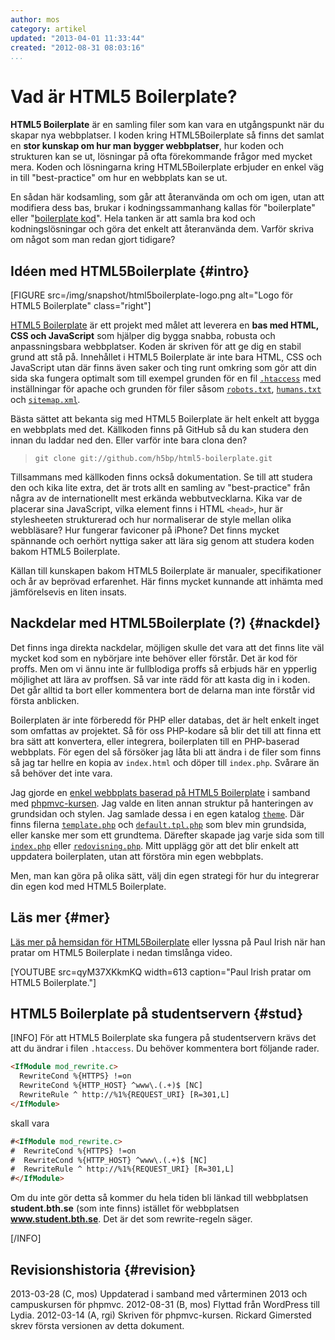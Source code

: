 ```yaml
---
author: mos
category: artikel
updated: "2013-04-01 11:33:44"
created: "2012-08-31 08:03:16"
...
```

Vad är HTML5 Boilerplate?
==================================

**HTML5 Boilerplate** är en samling filer som kan vara en utgångspunkt när du skapar nya webbplatser. I koden kring HTML5Boilerplate så finns det samlat en **stor kunskap om hur man bygger webbplatser**, hur koden och strukturen kan se ut, lösningar på ofta förekommande frågor med mycket mera. Koden och lösningarna kring HTML5Boilerplate erbjuder en enkel väg in till "best-practice" om hur en webbplats kan se ut.

<!--more-->

En sådan här kodsamling, som går att återanvända om och om igen, utan att modifiera dess bas, brukar i kodningssammanhang kallas för "boilerplate" eller "[boilerplate kod](http://en.wikipedia.org/wiki/Boilerplate_code)". Hela tanken är att samla bra kod och kodningslösningar och göra det enkelt att återanvända dem. Varför skriva om något som man redan gjort tidigare? 



Idéen med HTML5Boilerplate {#intro}
--------------------------------------------------------------------

[FIGURE src=/img/snapshot/html5boilerplate-logo.png alt="Logo för HTML5 Boilerplate" class="right"]

[HTML5 Boilerplate](http://html5boilerplate.com/) är ett projekt med målet att leverera en **bas med HTML, CSS och JavaScript** som hjälper dig bygga snabba, robusta och anpassningsbara webbplatser. Koden är skriven för att ge dig en stabil grund att stå på. Innehållet i HTML5 Boilerplate är inte bara HTML, CSS och JavaScript utan där finns även saker och ting runt omkring som gör att din sida ska fungera optimalt som till exempel grunden för en fil [`.htaccess`](http://en.wikipedia.org/wiki/Htaccess) med inställningar för apache och grunden för filer såsom [`robots.txt`](http://www.robotstxt.org/), [`humans.txt`](http://humanstxt.org/) och [`sitemap.xml`](http://en.wikipedia.org/wiki/Site_map).

Bästa sättet att bekanta sig med HTML5 Boilerplate är helt enkelt att bygga en webbplats med det. Källkoden finns på GitHub så du kan studera den innan du laddar ned den. Eller varför inte bara clona den?

> `git clone git://github.com/h5bp/html5-boilerplate.git`

Tillsammans med källkoden finns också dokumentation. Se till att studera den och kika lite extra, det är trots allt en samling av "best-practice" från några av de internationellt mest erkända webbutvecklarna. Kika var de placerar sina JavaScript, vilka element finns i HTML `<head>`, hur är stylesheeten strukturerad och hur normaliserar de style mellan olika webbläsare? Hur fungerar faviconer på iPhone? Det finns mycket spännande och oerhört nyttiga saker att lära sig genom att studera koden bakom HTML5 Boilerplate.

Källan till kunskapen bakom HTML5 Boilerplate är manualer, specifikationer och år av beprövad erfarenhet. Här finns mycket kunnande att inhämta med jämförelsevis en liten insats.



Nackdelar med HTML5Boilerplate (?) {#nackdel}
--------------------------------------------------------------------

Det finns inga direkta nackdelar, möjligen skulle det vara att det finns lite väl mycket kod som en nybörjare inte behöver eller förstår. Det är kod för proffs. Men om vi ännu inte är fullblodiga proffs så erbjuds här en ypperlig möjlighet att lära av proffsen. Så var inte rädd för att kasta dig in i koden. Det går alltid ta bort eller kommentera bort de delarna man inte förstår vid första anblicken.

Boilerplaten är inte förberedd för PHP eller databas, det är helt enkelt inget som omfattas av projektet. Så för oss PHP-kodare så blir det till att finna ett bra sätt att konvertera, eller integrera, boilerplaten till en PHP-baserad webbplats. För egen del så försöker jag låta bli att ändra i de filer som finns så jag tar hellre en kopia av `index.html` och döper till `index.php`. Svårare än så behöver det inte vara.

Jag gjorde en [enkel webbplats baserad på HTML5 Boilerplate](phpmvc/me/kmom01/) i samband med [phpmvc-kursen](phpmvc). Jag valde en liten annan struktur på hanteringen av grundsidan och stylen. Jag samlade dessa i en egen katalog [`theme`](phpmvc/me/kmom01/viewsource.php?dir=theme). Där finns filerna [`template.php`](phpmvc/me/kmom01/viewsource.php?dir=theme&file=template.php) och [`default.tpl.php`](phpmvc/me/kmom01/viewsource.php?dir=theme&file=default.tpl.php) som blev min grundsida, eller kanske mer som ett grundtema. Därefter skapade jag varje sida som till [`index.php`](phpmvc/me/kmom01/viewsource.php?dir=&file=index.php) eller [`redovisning.php`](phpmvc/me/kmom01/viewsource.php?dir=&file=redovisning.php). Mitt upplägg gör att det blir enkelt att uppdatera boilerplaten, utan att förstöra min egen webbplats.

Men, man kan göra på olika sätt, välj din egen strategi för hur du integrerar din egen kod med HTML5 Boilerplate.



Läs mer {#mer}
--------------------------------------------------------------------

[Läs mer på hemsidan för HTML5Boilerplate](http://html5boilerplate.com/) eller lyssna på Paul Irish när han pratar om HTML5 Boilerplate i nedan timslånga video.

[YOUTUBE src=qyM37XKkmKQ width=613 caption="Paul Irish pratar om HTML5 Boilerplate."]



HTML5 Boilerplate på studentservern {#stud}
--------------------------------------------------------------------


[INFO]
För att HTML5 Boilerplate ska fungera på studentservern krävs det att du ändrar i filen `.htaccess`. Du behöver kommentera bort följande rader.

```html
<IfModule mod_rewrite.c>
  RewriteCond %{HTTPS} !=on
  RewriteCond %{HTTP_HOST} ^www\.(.+)$ [NC]
  RewriteRule ^ http://%1%{REQUEST_URI} [R=301,L]
</IfModule>
```

skall vara 

```html
#<IfModule mod_rewrite.c>
#  RewriteCond %{HTTPS} !=on
#  RewriteCond %{HTTP_HOST} ^www\.(.+)$ [NC]
#  RewriteRule ^ http://%1%{REQUEST_URI} [R=301,L]
#</IfModule>
```

Om du inte gör detta så kommer du hela tiden bli länkad till webbplatsen **student.bth.se** (som inte finns) istället för webbplatsen **www.student.bth.se**. Det är det som rewrite-regeln säger.

[/INFO]



Revisionshistoria {#revision}
------------------------------

<span class='revision-history' markdown='1'>
2013-03-28 (C, mos) Uppdaterad i samband med vårterminen 2013 och campuskursen för phpmvc.  
2012-08-31 (B, mos) Flyttad från WordPress till Lydia.  
2012-03-14 (A, rgi) Skriven för phpmvc-kursen. Rickard Gimersted skrev första versionen av detta dokument.  
</span>
